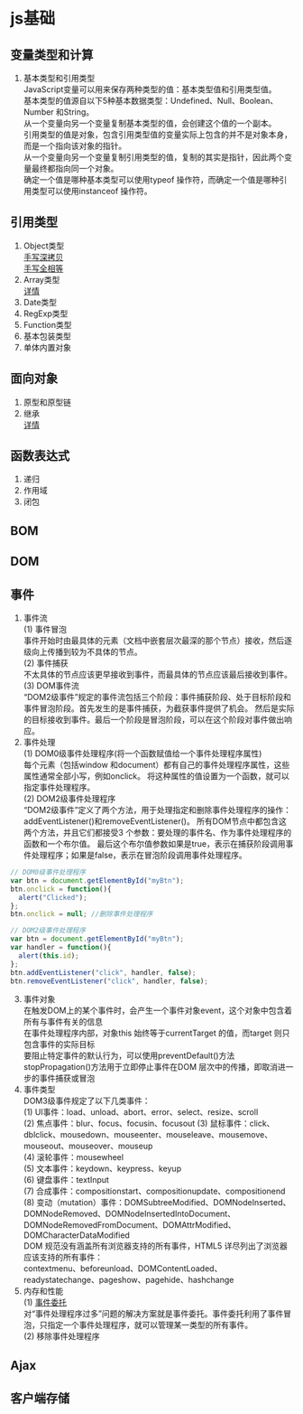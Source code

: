 # js基础  
## 变量类型和计算  
1. 基本类型和引用类型  
JavaScript变量可以用来保存两种类型的值：基本类型值和引用类型值。  
基本类型的值源自以下5种基本数据类型：Undefined、Null、Boolean、Number 和String。  
从一个变量向另一个变量复制基本类型的值，会创建这个值的一个副本。  
引用类型的值是对象，包含引用类型值的变量实际上包含的并不是对象本身，而是一个指向该对象的指针。  
从一个变量向另一个变量复制引用类型的值，复制的其实是指针，因此两个变量最终都指向同一个对象。  
确定一个值是哪种基本类型可以使用typeof 操作符，而确定一个值是哪种引用类型可以使用instanceof 操作符。  
## 引用类型  
1. Object类型  
[手写深拷贝](deepClone.js)  
[手写全相等](isEqual.js)
2. Array类型  
[详情](array.js)  
3. Date类型  
4. RegExp类型  
5. Function类型  
6. 基本包装类型  
7. 单体内置对象  
## 面向对象  
1. 原型和原型链  
2. 继承  
[详情](extends.js)  
## 函数表达式  
1. 递归  
2. 作用域  
3. 闭包  
## BOM  
## DOM  
## 事件  
1. 事件流  
(1) 事件冒泡  
事件开始时由最具体的元素（文档中嵌套层次最深的那个节点）接收，然后逐级向上传播到较为不具体的节点。  
(2) 事件捕获  
不太具体的节点应该更早接收到事件，而最具体的节点应该最后接收到事件。  
(3) DOM事件流  
“DOM2级事件”规定的事件流包括三个阶段：事件捕获阶段、处于目标阶段和事件冒泡阶段。首先发生的是事件捕获，为截获事件提供了机会。
然后是实际的目标接收到事件。最后一个阶段是冒泡阶段，可以在这个阶段对事件做出响应。
2. 事件处理  
(1) DOM0级事件处理程序(将一个函数赋值给一个事件处理程序属性)  
每个元素（包括window 和document）都有自己的事件处理程序属性，这些属性通常全部小写，例如onclick。
将这种属性的值设置为一个函数，就可以指定事件处理程序。  
(2) DOM2级事件处理程序  
“DOM2级事件”定义了两个方法，用于处理指定和删除事件处理程序的操作：addEventListener()和removeEventListener()。
所有DOM节点中都包含这两个方法，并且它们都接受3 个参数：要处理的事件名、作为事件处理程序的函数和一个布尔值。
最后这个布尔值参数如果是true，表示在捕获阶段调用事件处理程序；如果是false，表示在冒泡阶段调用事件处理程序。  
```javascript
// DOM0级事件处理程序
var btn = document.getElementById("myBtn");
btn.onclick = function(){
  alert("Clicked");
};
btn.onclick = null; //删除事件处理程序

// DOM2级事件处理程序
var btn = document.getElementById("myBtn");
var handler = function(){
  alert(this.id);
};
btn.addEventListener("click", handler, false);
btn.removeEventListener("click", handler, false);
```
3. 事件对象  
在触发DOM上的某个事件时，会产生一个事件对象event，这个对象中包含着所有与事件有关的信息  
在事件处理程序内部，对象this 始终等于currentTarget 的值，而target 则只包含事件的实际目标  
要阻止特定事件的默认行为，可以使用preventDefault()方法  
stopPropagation()方法用于立即停止事件在DOM 层次中的传播，即取消进一步的事件捕获或冒泡  
4. 事件类型  
DOM3级事件规定了以下几类事件：  
(1) UI事件：load、unload、abort、error、select、resize、scroll  
(2) 焦点事件：blur、focus、focusin、focusout
(3) 鼠标事件：click、dblclick、mousedown、mouseenter、mouseleave、mousemove、mouseout、mouseover、mouseup  
(4) 滚轮事件：mousewheel  
(5) 文本事件：keydown、keypress、keyup  
(6) 键盘事件：textInput  
(7) 合成事件：compositionstart、compositionupdate、compositionend  
(8) 变动（mutation）事件：DOMSubtreeModified、DOMNodeInserted、DOMNodeRemoved、DOMNodeInsertedIntoDocument、DOMNodeRemovedFromDocument、DOMAttrModified、DOMCharacterDataModified  
DOM 规范没有涵盖所有浏览器支持的所有事件，HTML5 详尽列出了浏览器应该支持的所有事件：  
contextmenu、beforeunload、DOMContentLoaded、readystatechange、pageshow、pagehide、hashchange  
5. 内存和性能  
(1) [事件委托](event.js)  
对“事件处理程序过多”问题的解决方案就是事件委托。事件委托利用了事件冒泡，只指定一个事件处理程序，就可以管理某一类型的所有事件。  
(2) 移除事件处理程序  
## Ajax  
## 客户端存储